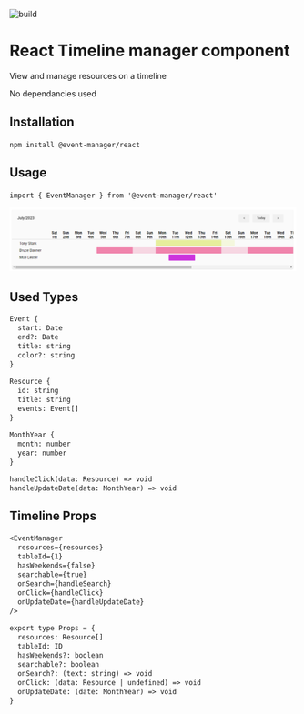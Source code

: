 ![build](https://github.com/jurisbandenieks/event-manager/actions/workflows/main.yml/badge.svg)

# React Timeline manager component

View and manage resources on a timeline

No dependancies used

## Installation

`npm install @event-manager/react`

## Usage

`import { EventManager } from '@event-manager/react'`

![alt text](https://github.com/jurisbandenieks/event-manager/blob/HEAD/images/event-manager.png)

## Used Types

```
Event {
  start: Date
  end?: Date
  title: string
  color?: string
}
```

```
Resource {
  id: string
  title: string
  events: Event[]
}
```

```
MonthYear {
  month: number
  year: number
}
```

```
handleClick(data: Resource) => void
handleUpdateDate(data: MonthYear) => void
```

## Timeline Props

```
<EventManager
  resources={resources}
  tableId={1}
  hasWeekends={false}
  searchable={true}
  onSearch={handleSearch}
  onClick={handleClick}
  onUpdateDate={handleUpdateDate}
/>
```

```
export type Props = {
  resources: Resource[]
  tableId: ID
  hasWeekends?: boolean
  searchable?: boolean
  onSearch?: (text: string) => void
  onClick: (data: Resource | undefined) => void
  onUpdateDate: (date: MonthYear) => void
}
```
